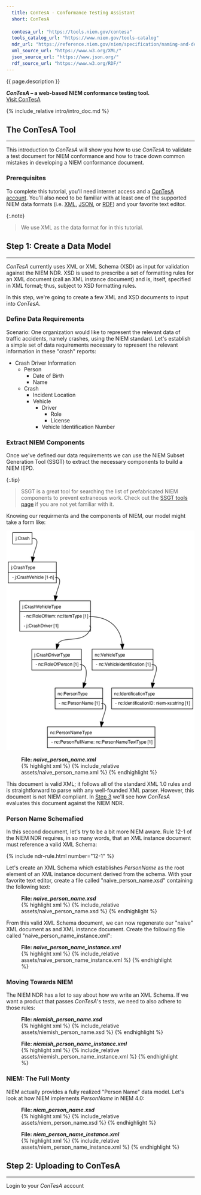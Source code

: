 ```yaml
---
  title: ConTesA - Conformance Testing Assistant
  short: ConTesA

  contesa_url: "https://tools.niem.gov/contesa"
  tools_catalog_url: "https://www.niem.gov/tools-catalog"
  ndr_url: "https://reference.niem.gov/niem/specification/naming-and-design-rules/4.0/niem-ndr-4.0.html"
  xml_source_url: "https://www.w3.org/XML/"
  json_source_url: "https://www.json.org/"
  rdf_source_url: "https://www.w3.org/RDF/"
---
```


{{ page.description }}

<div class="introducing-movement">
    <b><i>ConTesA</i> – a web-based NIEM conformance testing tool.</b>
</div>
<div class="access-tool-here">
    <a class="btn btn-primary btn" href="{{contesa_url}}" target="_blank">
      <span class="content">Visit ConTesA</span>
    </a>
</div>

{% include_relative intro/intro_doc.md %}


## The ConTesA Tool
-------------------
This introduction to *ConTesA* will show you how to use *ConTesA* to
validate a test document for NIEM conformance and how to trace down
common mistakes in developing a NIEM conformance document.

### Prerequisites

To complete this tutorial, you'll need internet access and a
[ConTesA account]({{contesa_url}}/registration). You'll also need to be
familiar with at least one of the supported NIEM data formats (i.e.
[XML]({{xml_source_url}}), [JSON]({{json_source_url}}), or
[RDF]({{rdf_source_url}})) and your favorite text editor.

{:.note}
> We use XML as the data format for in this tutorial.


## Step 1: Create a Data Model
------------------------------
*ConTesA* currently uses XML or XML Schema (XSD) as input for validation
against the NIEM NDR. XSD is used to prescribe a set of formatting rules
for an XML document (call an XML instance document) and is, itself,
specified in XML format; thus, subject to XSD formatting rules.

In this step, we're going to create a few XML and XSD documents to input
into *ConTesA*.

### Define Data Requirements

Scenario: One organization would like to represent the relevant data of
traffic accidents, namely crashes, using the NIEM standard. Let's 
establish a simple set of data requirements necessary to represent the
relevant information in these "crash" reports:

* Crash Driver Information
  * Person
    * Date of Birth
    * Name
  * Crash
    * Incident Location
    * Vehicle
      * Driver
        * Role
        * License
      * Vehicle Identification Number

### Extract NIEM Components

Once we've defined our data requirements we can use the NIEM
Subset Generation Tool (SSGT) to extract the necessary components
to build a NIEM IEPD.

{:.tip}
> SSGT is a great tool for searching the list of prefabricated
NIEM components to prevent extraneous work. Check out the [SSGT
tools page](../ssgt) if you are not yet familiar with it.

Knowing our requirments and the components of NIEM, our model might take a form like:

![A simplified graphical model of the Crash data by NIEM components](assets/model.png "Crash Data Model by NIEM Components")

<figure>
<figcaption><b>File: <i>naive_person_name.xml</i></b></figcaption>
{% highlight xml %}
{% include_relative assets/naive_person_name.xml %}
{% endhighlight %}
</figure>

This document is valid XML; it follows all of the standard XML 1.0 rules
and is straightforward to parse with any well-founded XML parser. However,
this document is not NIEM compliant. In [Step 3](#step-3-review-the-conformance-report)
we'll see how *ConTesA* evaluates this document against the NIEM NDR.

### Person Name Schemafied

In this second document, let's try to be a bit more NIEM aware. Rule 12-1
of the NIEM NDR requires, in so many words, that an XML instance document
must reference a valid XML Schema:

{% include ndr-rule.html number="12-1" %}

Let's create an XML Schema which establishes *PersonName* as the root
element of an XML instance document derived from the schema. With your
favorite text editor, create a file called "naive_person_name.xsd"
containing the following text:

<figure>
<figcaption><b>File: <i>naive_person_name.xsd</i></b></figcaption>
{% highlight xml %}
{% include_relative assets/naive_person_name.xsd %}
{% endhighlight %}
</figure>

From this valid XML Schema document, we can now regenerate our "naive"
XML document as and XML instance document. Create the following file
called "naive_person_name_instance.xml":

<figure>
<figcaption><b>File: <i>naive_person_name_instance.xml</i></b></figcaption>
{% highlight xml %}
{% include_relative assets/naive_person_name_instance.xml %}
{% endhighlight %}
</figure>

### Moving Towards NIEM

The NIEM NDR has a lot to say about how we write an XML Schema.
If we want a product that passes *ConTesA*'s tests, we need to also
adhere to those rules:

<figure>
<figcaption><b>File: <i>niemish_person_name.xsd</i></b></figcaption>
{% highlight xml %}
{% include_relative assets/niemish_person_name.xsd %}
{% endhighlight %}
</figure>

<figure>
<figcaption><b>File: <i>niemish_person_name_instance.xml</i></b></figcaption>
{% highlight xml %}
{% include_relative assets/niemish_person_name_instance.xml %}
{% endhighlight %}
</figure>

### NIEM: The Full Monty

NIEM actually provides a fully realized "Person Name" data model. Let's look at
how NIEM implements *PersonName* in NIEM 4.0:

<figure>
<figcaption><b>File: <i>niem_person_name.xsd</i></b></figcaption>
{% highlight xml %}
{% include_relative assets/niem_person_name.xsd %}
{% endhighlight %}
</figure>

<figure>
<figcaption><b>File: <i>niem_person_name_instance.xml</i></b></figcaption>
{% highlight xml %}
{% include_relative assets/niem_person_name_instance.xml %}
{% endhighlight %}
</figure>


## Step 2: Uploading to ConTesA
-------------------------------
Login to your *ConTesA* account